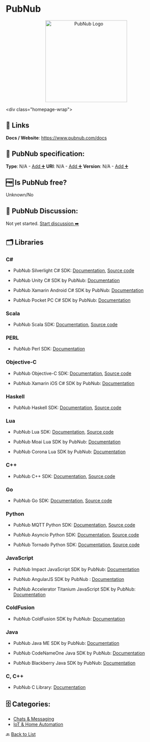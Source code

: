 # PubNub
<p align="center">
    <img width="256" src="https://raw.githubusercontent.com/apis-list/apis-list/main/apis/pubnub/logo_256x256.png" alt="PubNub Logo"/>
</p>
&lt;div class&#x3D;&quot;homepage-wrap&quot;&gt;

##  🔗 Links
**Docs / Website**: https://www.pubnub.com/docs

## 🧬 PubNub specification:
**Type**: N/A - [Add ➕](https://github.com/apis-list/apis-list/edit/main/apis-list.yaml)
**URI**: N/A - [Add ➕](https://github.com/apis-list/apis-list/edit/main/apis-list.yaml)
**Version**: N/A - [Add ➕](https://github.com/apis-list/apis-list/edit/main/apis-list.yaml)

## 🆓 Is PubNub free?
 Unknown/No 

## 💬 PubNub Discussion:
Not yet started. [Start discussion ➡️](https://github.com/apis-list/apis-list/discussions/new)

## 🗂️ Libraries
### C#
- PubNub Silverlight C# SDK: [Documentation](https://www.pubnub.com/docs/silverlight-c-sharp/pubnub-c-sharp-sdk), [Source code](https://github.com/pubnub/c-sharp/tree/master_3x/csharp.net)

- PubNub Unity C# SDK by PubNub: [Documentation](https://www.pubnub.com/docs/unity3d-c-sharp/pubnub-c-sharp-sdk)

- PubNub Xamarin Android C# SDK by PubNub: [Documentation](https://www.pubnub.com/docs/c-sharp-net-c-sharp/pubnub-c-sharp-sdk)

- PubNub Pocket PC C# SDK by PubNub: [Documentation](https://www.pubnub.com/docs/pocket-pc-c-sharp/pubnub-c-sharp-sdk)

### Scala
- PubNub Scala SDK: [Documentation](https://www.pubnub.com/docs/scala-java/pubnub-java-sdk), [Source code](https://github.com/pubnub/java/tree/master_3x/scala)

### PERL
- PubNub Perl SDK: [Documentation](https://github.com/pubnub/pubnub-api/tree/master/perl5)

### Objective-C
- PubNub Objective-C SDK: [Documentation](https://www.pubnub.com/docs/ios-objective-c/pubnub-objective-c-sdk), [Source code](https://github.com/pubnub/objective-c)

- PubNub Xamarin iOS C# SDK by PubNub: [Documentation](https://github.com/pubnub/c-sharp)

### Haskell
- PubNub Haskell SDK: [Documentation](https://github.com/pubnub/haskell/blob/master/README.md), [Source code](https://github.com/pubnub/haskell)

### Lua
- PubNub Lua SDK: [Documentation](https://www.pubnub.com/docs/lua/pubnub-lua-sdk), [Source code](https://github.com/pubnub/lua/tree/master/pure)

- PubNub Moai Lua SDK by PubNub: [Documentation](https://github.com/pubnub/lua/tree/master/moai)

- PubNub Corona Lua SDK by PubNub: [Documentation](https://github.com/pubnub/lua)

### C++
- PubNub C++ SDK: [Documentation](https://www.pubnub.com/docs/windows-cpp/pubnub-cpp-sdk), [Source code](https://github.com/pubnub/c-core)

### Go
- PubNub Go SDK: [Documentation](https://www.pubnub.com/docs/go/pubnub-go-sdk), [Source code](https://github.com/pubnub/go)

### Python
- PubNub MQTT Python SDK: [Documentation](https://www.pubnub.com/blog/new-improved-pubnub-mqtt-support-and-iot-capabilities), [Source code](https://www.pubnub.com/docs/mqtt-pubnub-bridge/getting-started#introduction)

- PubNub Asyncio Python SDK: [Documentation](https://www.pubnub.com/docs/python-aiohttp/pubnub-python-sdk), [Source code](https://github.com/pubnub/python)

- PubNub Tornado Python SDK: [Documentation](https://www.pubnub.com/docs/python-tornado/pubnub-python-sdk), [Source code](https://github.com/pubnub/python)

### JavaScript
- PubNub Impact JavaScript SDK by PubNub: [Documentation](https://www.pubnub.com/docs/impactjs-javascript/pubnub-javascript-sdk)

- PubNub AngularJS SDK by PubNub : [Documentation](https://www.pubnub.com/docs/angularjs-javascript/pubnub-javascript-sdk)

- PubNub Accelerator Titanium JavaScript SDK by PubNub: [Documentation](https://www.pubnub.com/docs/titanium-javascript/pubnub-javascript-sdk-v3)

### ColdFusion
- PubNub ColdFusion SDK by PubNub: [Documentation](https://github.com/pubnub/pubnub-api/tree/master/coldfusion)

### Java
- PubNub Java ME SDK by PubNub: [Documentation](https://www.pubnub.com/docs/j2me-java/pubnub-java-sdk)

- PubNub CodeNameOne Java SDK by PubNub: [Documentation](https://www.pubnub.com/docs/codename-one-java/pubnub-java-sdk)

- PubNub Blackberry Java SDK by PubNub: [Documentation](https://www.pubnub.com/docs/blackberry-java/pubnub-java-sdk)

### C, C++
- PubNub C Library: [Documentation](https://github.com/pubnub/c)


## 🗄️ Categories:
- [Chats & Messaging](https://github.com/apis-list/apis-list#chats--messaging-)
- [IoT & Home Automation](https://github.com/apis-list/apis-list#iot--home-automation-)

🔙  [Back to List](https://github.com/apis-list/apis-list)
